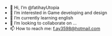 - 👋 Hi, I’m @fatihayUtopia
- 👀 I’m interested in Game developing and design
- 🌱 I’m currently learning english
- 💞️ I’m looking to collaborate on ...
- 📫 How to reach me: f.ay3598@hotmail.com

<!---
fatihayUtopia/fatihayUtopia is a ✨ special ✨ repository because its `README.md` (this file) appears on your GitHub profile.
You can click the Preview link to take a look at your changes.
--->
